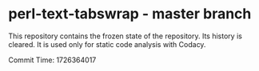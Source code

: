 # perl-text-tabswrap - master branch

This repository contains the frozen state of the repository.
Its history is cleared. It is used only for static code
analysis with Codacy.

Commit Time: 1726364017